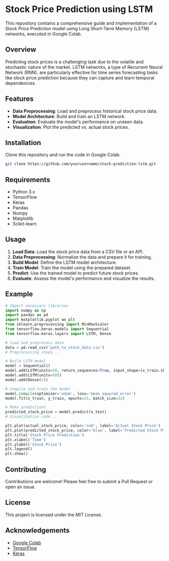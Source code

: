 # Stock Price Prediction using LSTM

This repository contains a comprehensive guide and implementation of a Stock Price Prediction model using Long Short-Term Memory (LSTM) networks, executed in Google Colab.

## Overview

Predicting stock prices is a challenging task due to the volatile and stochastic nature of the market. LSTM networks, a type of Recurrent Neural Network (RNN), are particularly effective for time series forecasting tasks like stock price prediction because they can capture and learn temporal dependencies.

## Features

- **Data Preprocessing**: Load and preprocess historical stock price data.
- **Model Architecture**: Build and train an LSTM network.
- **Evaluation**: Evaluate the model's performance on unseen data.
- **Visualization**: Plot the predicted vs. actual stock prices.

## Installation

Clone this repository and run the code in Google Colab.

```bash
git clone https://github.com/yourusername/stock-prediction-lstm.git
```

## Requirements

- Python 3.x
- TensorFlow
- Keras
- Pandas
- Numpy
- Matplotlib
- Scikit-learn

## Usage

1. **Load Data**: Load the stock price data from a CSV file or an API.
2. **Data Preprocessing**: Normalize the data and prepare it for training.
3. **Build Model**: Define the LSTM model architecture.
4. **Train Model**: Train the model using the prepared dataset.
5. **Predict**: Use the trained model to predict future stock prices.
6. **Evaluate**: Assess the model's performance and visualize the results.

## Example

```python
# Import necessary libraries
import numpy as np
import pandas as pd
import matplotlib.pyplot as plt
from sklearn.preprocessing import MinMaxScaler
from tensorflow.keras.models import Sequential
from tensorflow.keras.layers import LSTM, Dense

# Load and preprocess data
data = pd.read_csv('path_to_stock_data.csv')
# Preprocessing steps...

# Build LSTM model
model = Sequential()
model.add(LSTM(units=50, return_sequences=True, input_shape=(x_train.shape[1], 1)))
model.add(LSTM(units=50))
model.add(Dense(1))

# Compile and train the model
model.compile(optimizer='adam', loss='mean_squared_error')
model.fit(x_train, y_train, epochs=25, batch_size=32)

# Make predictions
predicted_stock_price = model.predict(x_test)
# Visualization code...

plt.plot(actual_stock_price, color='red', label='Actual Stock Price')
plt.plot(predicted_stock_price, color='blue', label='Predicted Stock Price')
plt.title('Stock Price Prediction')
plt.xlabel('Time')
plt.ylabel('Stock Price')
plt.legend()
plt.show()
```

## Contributing

Contributions are welcome! Please feel free to submit a Pull Request or open an issue.

## License

This project is licensed under the MIT License.

## Acknowledgements

- [Google Colab](https://colab.research.google.com/)
- [TensorFlow](https://www.tensorflow.org/)
- [Keras](https://keras.io/)
